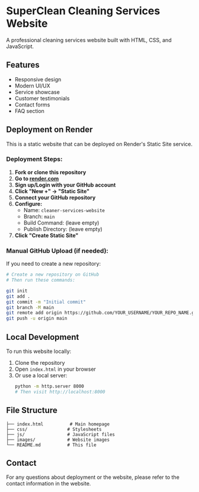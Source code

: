 # SuperClean Cleaning Services Website

A professional cleaning services website built with HTML, CSS, and JavaScript.

## Features

- Responsive design
- Modern UI/UX
- Service showcase
- Customer testimonials
- Contact forms
- FAQ section

## Deployment on Render

This is a static website that can be deployed on Render's Static Site service.

### Deployment Steps:

1. **Fork or clone this repository**
2. **Go to [render.com](https://render.com)**
3. **Sign up/Login with your GitHub account**
4. **Click "New +" → "Static Site"**
5. **Connect your GitHub repository**
6. **Configure:**
   - Name: `cleaner-services-website`
   - Branch: `main`
   - Build Command: (leave empty)
   - Publish Directory: (leave empty)
7. **Click "Create Static Site"**

### Manual GitHub Upload (if needed):

If you need to create a new repository:

```bash
# Create a new repository on GitHub
# Then run these commands:

git init
git add .
git commit -m "Initial commit"
git branch -M main
git remote add origin https://github.com/YOUR_USERNAME/YOUR_REPO_NAME.git
git push -u origin main
```

## Local Development

To run this website locally:

1. Clone the repository
2. Open `index.html` in your browser
3. Or use a local server:
   ```bash
   python -m http.server 8000
   # Then visit http://localhost:8000
   ```

## File Structure

```
├── index.html          # Main homepage
├── css/               # Stylesheets
├── js/                # JavaScript files
├── images/            # Website images
└── README.md          # This file
```

## Contact

For any questions about deployment or the website, please refer to the contact information in the website.
